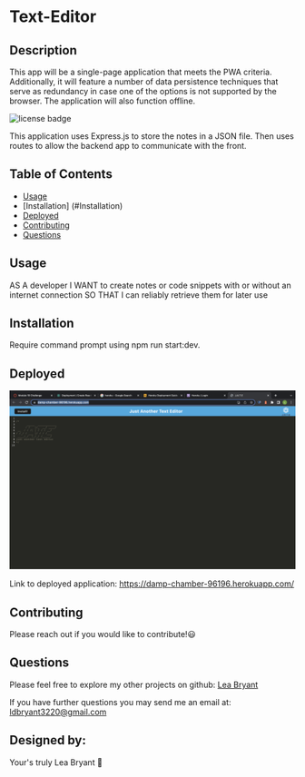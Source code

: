 # Text-Editor
## Description
This app will be a single-page application that meets the PWA criteria. Additionally, it will feature a number of data persistence techniques that serve as redundancy in case one of the options is not supported by the browser. The application will also function offline.

  ![license badge](https://img.shields.io/badge/license-MIT-red.svg)



This application uses Express.js to store the notes in a JSON file. Then uses routes to allow the backend app to communicate with the front.

## Table of Contents
- [Usage](#usage)
- [Installation] (#Installation)
- [Deployed](#deployed)
- [Contributing](#contributing)
- [Questions](#questions)


## Usage

AS A developer
I WANT to create notes or code snippets with or without an internet connection
SO THAT I can reliably retrieve them for later use

## Installation

Require command prompt using npm run start:dev.

## Deployed
![](./assets/Screen%20Shot%202022-09-19%20at%2010.19.00%20PM.png)

Link to deployed application: https://damp-chamber-96196.herokuapp.com/

## Contributing

Please reach out if you would like to contribute!😃

## Questions

Please feel free to explore my other projects on github: [Lea Bryant](https://www.github.com/LeaBryant)

If you have further questions you may send me an email at: ldbryant3220@gmail.com

## Designed by:
Your's truly Lea Bryant 🦄